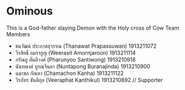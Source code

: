 # Ominous
This is a God-father slaying Demon with the Holy cross of Cow
Team Members
- ธนวัฒน์ ประภาสสุวรรณ (Thanawat Prapassuwan) 1913211072
- วีรสิทธิ์ อมรจรูญ (Weerasit Amornjaroon) 1913211114
- ภรัณยู สันติวงศ์ (Pharunyoo Santiwong) 1913210918
- นันทพงศ์ บูรณจินดา (Nuntapong Buranajinda) 1913210900
- ฉมาชล กัณหา (Chamachon Kanha) 1913211122
- วีรภัทร ขันติกุล (Veeraphat Kanthikul) 1913210892 // Supporter
